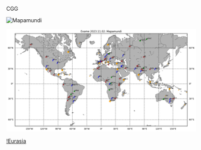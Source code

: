 CGG

![Mapamundi](./gharsia.github.io/main/docs/assets/img/Mapamundi_merc.png)

![Mapamundi-full](https://raw.githubusercontent.com/gharsia/gharsia.github.io/main/docs/assets/img/Mapamundi_merc.png)

[!Eurasia](/gharsia.github.io/docs/assets/img/Eurasia_merc.png)
